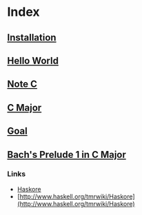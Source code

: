 Index
======


## [Installation](install.markdown)

## [Hello World](hello.markdown)

## [Note C](c.markdown)

## [C Major](c_major.markdown)

## [Goal](goal.markdown)

## [Bach's Prelude 1 in C Major](bach_prelude.markdown)


### Links

* [Haskore](http://www.haskell.org/haskore/)
* [http://www.haskell.org/tmrwiki/Haskore](http://www.haskell.org/tmrwiki/Haskore)